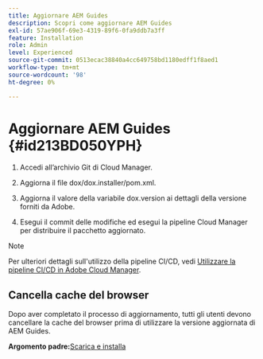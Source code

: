 ```yaml
---
title: Aggiornare AEM Guides
description: Scopri come aggiornare AEM Guides
exl-id: 57ae906f-69e3-4319-89f6-0fa9ddb7a3ff
feature: Installation
role: Admin
level: Experienced
source-git-commit: 0513ecac38840a4cc649758bd1180edff1f8aed1
workflow-type: tm+mt
source-wordcount: '98'
ht-degree: 0%

---
```


# Aggiornare AEM Guides {#id213BD050YPH}

1. Accedi all’archivio Git di Cloud Manager.

1. Aggiorna il file dox/dox.installer/pom.xml.

1. Aggiorna il valore della variabile dox.version ai dettagli della versione forniti da Adobe.

1. Esegui il commit delle modifiche ed esegui la pipeline Cloud Manager per distribuire il pacchetto aggiornato.


>[!NOTE]
>
> Per ulteriori dettagli sull&#39;utilizzo della pipeline CI/CD, vedi [Utilizzare la pipeline CI/CD in Adobe Cloud Manager](https://experienceleague.adobe.com/docs/experience-manager-learn/foundation/cloud-manager/use-the-cicd-pipeline-in-cloud-manager-for-aem.html?lang=it).

## Cancella cache del browser

Dopo aver completato il processo di aggiornamento, tutti gli utenti devono cancellare la cache del browser prima di utilizzare la versione aggiornata di AEM Guides.

**Argomento padre:**&#x200B;[&#x200B; Scarica e installa](download-install.md)

